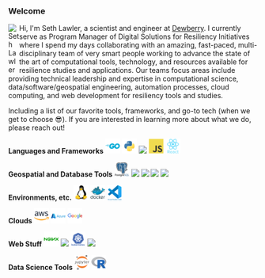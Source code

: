 ### Welcome


Hi, I'm Seth Lawler, <a href="https://www.linkedin.com/in/seth-lawler-b75212141/">
<img align="left" alt="Seth Lawler" width="22px" src="https://cdn.jsdelivr.net/npm/simple-icons@v3/icons/linkedin.svg" />
</a> a scientist and engineer at [Dewberry](https://www.dewberry.com/). I currently serve as Program Manager of Digital Solutions for Resiliency Initiatives where I spend my days collaborating with an amazing, fast-paced, multi-disciplinary team of very smart people working to advance the state of the art of computational tools, technology, and resources available for resilience studies and applications. Our teams focus areas include providing technical leadership and expertise in computational science, data/software/geospatial engineering, automation processes, cloud computing, and web development for resiliency tools and studies. 

Including a list of our favorite tools, frameworks, and go-to tech (when we get to choose 😎). If you are interested in learning more about what we do, please reach out! 

**Languages and Frameworks**
<code><img height="30" src="https://github.com/devicons/devicon/blob/master/icons/go/go-original-wordmark.svg"></code>
<code><img height="30" src="https://raw.githubusercontent.com/github/explore/80688e429a7d4ef2fca1e82350fe8e3517d3494d/topics/python/python.png"></code>
<code><img height="30" src="https://findicons.com/files/icons/2420/coded/512/sql.png"></code>
<code><img height="30" src="https://github.com/devicons/devicon/blob/master/icons/javascript/javascript-original.svg"></code>
<code><img height="30" src="https://github.com/devicons/devicon/blob/master/icons/react/react-original-wordmark.svg"></code>

**Geospatial and Database Tools**
<code><img height="30" src="https://github.com/devicons/devicon/blob/master/icons/postgresql/postgresql-original-wordmark.svg"></code>
<code><img height="30" src="https://www.osgeo.org/wp-content/uploads/postgis-logo.png"></code>
<code><img height="30" src="https://gdal.org/_static/gdalicon.png"></code>
<code><img height="30" src="https://avatars.githubusercontent.com/u/8248870?s=280&v=4"></code>
<code><img height="30" src="https://dbeaver.com/wp-content/themes/utouch/img/dbeaver/LogoX2.png"></code>

**Environments, etc.**
<code><img height="30" src="https://github.com/devicons/devicon/blob/master/icons/linux/linux-original.svg"></code>
<code><img height="30" src="https://github.com/devicons/devicon/blob/master/icons/docker/docker-original-wordmark.svg"></code>
<code><img height="30" src="https://github.com/devicons/devicon/blob/master/icons/vscode/vscode-original-wordmark.svg"></code>


**Clouds**
<code><img height="30" src="https://github.com/devicons/devicon/blob/master/icons/amazonwebservices/amazonwebservices-original-wordmark.svg"></code>
<code><img height="30" src="https://github.com/devicons/devicon/blob/master/icons/azure/azure-original-wordmark.svg"></code>
<code><img height="30" src="https://github.com/devicons/devicon/blob/master/icons/google/google-original-wordmark.svg"></code>

**Web Stuff**
<code><img height="30" src="https://github.com/devicons/devicon/blob/master/icons/nginx/nginx-original.svg"></code>
<code><img height="30" src="https://upload.wikimedia.org/wikipedia/commons/1/1b/Traefik.logo.png"></code>
<code><img height="30" src="https://github.com/devicons/devicon/blob/master/icons/kubernetes/kubernetes-plain-wordmark.svg"></code>
<code><img height="30" src="https://cncf-branding.netlify.app/img/projects/argo/stacked/color/argo-stacked-color.png"></code>


**Data Science Tools**
<code><img height="30" src="https://github.com/devicons/devicon/blob/master/icons/jupyter/jupyter-original-wordmark.svg"></code>
<code><img height="30" src="https://github.com/devicons/devicon/blob/master/icons/r/r-original.svg"></code>

